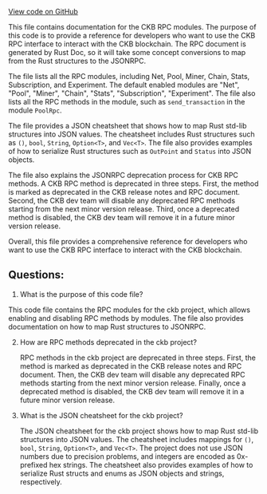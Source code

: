 [View code on GitHub](https://github.com/nervosnetwork/ckb/blob/develop/rpc/src/module/mod.rs)

This file contains documentation for the CKB RPC modules. The purpose of this code is to provide a reference for developers who want to use the CKB RPC interface to interact with the CKB blockchain. The RPC document is generated by Rust Doc, so it will take some concept conversions to map from the Rust structures to the JSONRPC.

The file lists all the RPC modules, including Net, Pool, Miner, Chain, Stats, Subscription, and Experiment. The default enabled modules are "Net", "Pool", "Miner", "Chain", "Stats", "Subscription", "Experiment". The file also lists all the RPC methods in the module, such as `send_transaction` in the module `PoolRpc`.

The file provides a JSON cheatsheet that shows how to map Rust std-lib structures into JSON values. The cheatsheet includes Rust structures such as `()`, `bool`, `String`, `Option<T>`, and `Vec<T>`. The file also provides examples of how to serialize Rust structures such as `OutPoint` and `Status` into JSON objects.

The file also explains the JSONRPC deprecation process for CKB RPC methods. A CKB RPC method is deprecated in three steps. First, the method is marked as deprecated in the CKB release notes and RPC document. Second, the CKB dev team will disable any deprecated RPC methods starting from the next minor version release. Third, once a deprecated method is disabled, the CKB dev team will remove it in a future minor version release.

Overall, this file provides a comprehensive reference for developers who want to use the CKB RPC interface to interact with the CKB blockchain.
## Questions:
 1. What is the purpose of this code file?

   This code file contains the RPC modules for the ckb project, which allows enabling and disabling RPC methods by modules. The file also provides documentation on how to map Rust structures to JSONRPC.

2. How are RPC methods deprecated in the ckb project?

   RPC methods in the ckb project are deprecated in three steps. First, the method is marked as deprecated in the CKB release notes and RPC document. Then, the CKB dev team will disable any deprecated RPC methods starting from the next minor version release. Finally, once a deprecated method is disabled, the CKB dev team will remove it in a future minor version release.

3. What is the JSON cheatsheet for the ckb project?

   The JSON cheatsheet for the ckb project shows how to map Rust std-lib structures into JSON values. The cheatsheet includes mappings for `()`, `bool`, `String`, `Option<T>`, and `Vec<T>`. The project does not use JSON numbers due to precision problems, and integers are encoded as 0x-prefixed hex strings. The cheatsheet also provides examples of how to serialize Rust structs and enums as JSON objects and strings, respectively.
